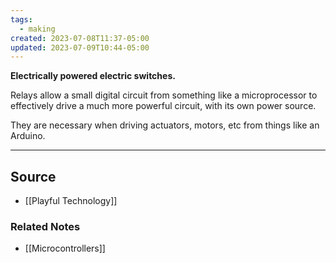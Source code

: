 ```yaml
---
tags:
  - making
created: 2023-07-08T11:37-05:00
updated: 2023-07-09T10:44-05:00
---
```

**Electrically powered electric switches.**

Relays allow a small digital circuit from something like a microprocessor to effectively drive a much more powerful circuit, with its own power source.

They are necessary when driving actuators, motors, etc from things like an Arduino. 

---

## Source
- [[Playful Technology]]

### Related Notes
- [[Microcontrollers]]
